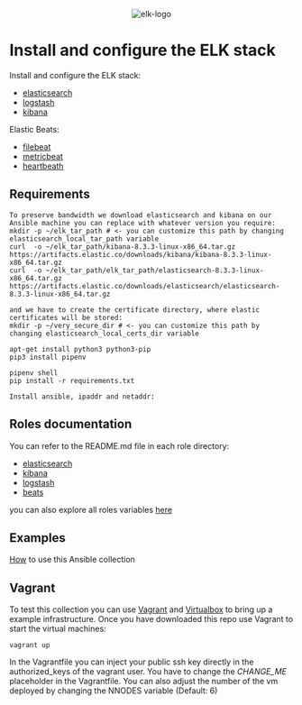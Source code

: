 <p align="center">
  <img src="https://garutilorenzo.github.io/images/elk-logo.png?" alt="elk-logo"/>
</p>

# Install and configure the ELK stack

Install and configure the ELK stack:

* [elasticsearch](https://www.elastic.co/elasticsearch/)
* [logstash](https://www.elastic.co/logstash/)
* [kibana](https://www.elastic.co/kibana/)

Elastic Beats:

* [filebeat](https://www.elastic.co/beats/filebeat)
* [metricbeat](https://www.elastic.co/beats/metricbeat)
* [heartbeath](https://www.elastic.co/beats/heartbeat)

## Requirements

```
To preserve bandwidth we download elasticsearch and kibana on our Ansible machine you can replace with whatever version you require:
mkdir -p ~/elk_tar_path # <- you can customize this path by changing elasticsearch_local_tar_path variable
curl  -o ~/elk_tar_path/kibana-8.3.3-linux-x86_64.tar.gz https://artifacts.elastic.co/downloads/kibana/kibana-8.3.3-linux-x86_64.tar.gz
curl  -o ~/elk_tar_path/elk_tar_path/elasticsearch-8.3.3-linux-x86_64.tar.gz https://artifacts.elastic.co/downloads/elasticsearch/elasticsearch-8.3.3-linux-x86_64.tar.gz

and we have to create the certificate directory, where elastic certificates will be stored:
mkdir -p ~/very_secure_dir # <- you can customize this path by changing elasticsearch_local_certs_dir variable

apt-get install python3 python3-pip
pip3 install pipenv

pipenv shell
pip install -r requirements.txt

Install ansible, ipaddr and netaddr:
```

## Roles documentation

You can refer to the README.md file in each role directory:

* [elasticsearch](roles/elasticsearch/)
* [kibana](roles/kibana/)
* [logstash](roles/logstash/)
* [beats](roles/beats/)

you can also explore all roles variables [here](docs/ROLES_VARS.md)

## Examples

[How](examples/) to use this Ansible collection

## Vagrant

To test this collection you can use [Vagrant](https://www.vagrantup.com/) and [Virtualbox](https://www.virtualbox.org/) to bring up a example infrastructure. Once you have downloaded this repo use Vagrant to start the virtual machines:

```
vagrant up
```

In the Vagrantfile you can inject your public ssh key directly in the authorized_keys of the vagrant user. You have to change the *CHANGE_ME* placeholder in the Vagrantfile. You can also adjust the number of the vm deployed by changing the NNODES variable (Default: 6)

